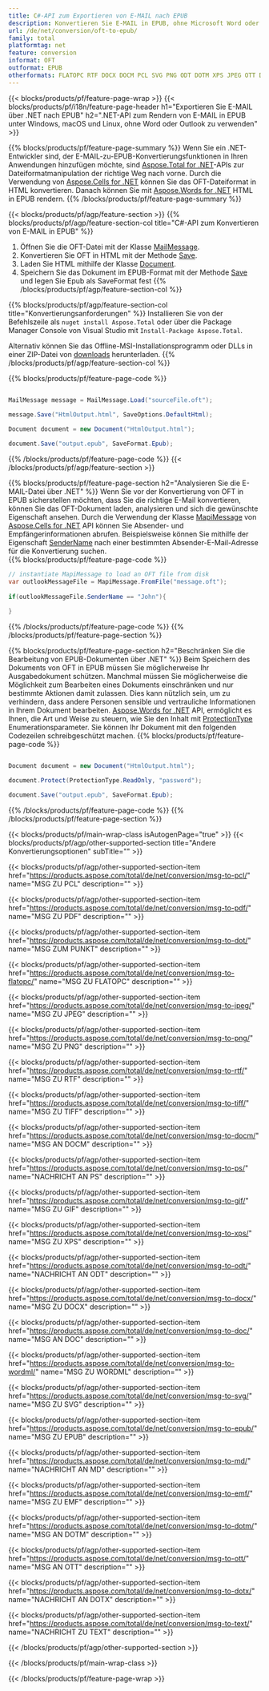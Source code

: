 ```yaml
---
title: C#-API zum Exportieren von E-MAIL nach EPUB
description: Konvertieren Sie E-MAIL in EPUB, ohne Microsoft Word oder Outlook auf .NET zu verwenden
url: /de/net/conversion/oft-to-epub/
family: total
platformtag: net
feature: conversion
informat: OFT
outformat: EPUB
otherformats: FLATOPC RTF DOCX DOCM PCL SVG PNG ODT DOTM XPS JPEG OTT DOT TEXT MD DOC DOTX WORDML PS EMF EPUB TIFF GIF PDF
---
```

{{< blocks/products/pf/feature-page-wrap >}}
{{< blocks/products/pf/i18n/feature-page-header h1="Exportieren Sie E-MAIL über .NET nach EPUB" h2=".NET-API zum Rendern von E-MAIL in EPUB unter Windows, macOS und Linux, ohne Word oder Outlook zu verwenden" >}}

{{% blocks/products/pf/feature-page-summary %}}
Wenn Sie ein .NET-Entwickler sind, der E-MAIL-zu-EPUB-Konvertierungsfunktionen in Ihren Anwendungen hinzufügen möchte, sind [Aspose.Total for .NET](https://products.aspose.com/total/net/)-APIs zur Dateiformatmanipulation der richtige Weg nach vorne. Durch die Verwendung von [Aspose.Cells for .NET](https://products.aspose.com/oft/net/) können Sie das OFT-Dateiformat in HTML konvertieren. Danach können Sie mit [Aspose.Words for .NET](https://products.aspose.com/words/net/) HTML in EPUB rendern.
{{% /blocks/products/pf/feature-page-summary  %}}

{{< blocks/products/pf/agp/feature-section >}}
{{% blocks/products/pf/agp/feature-section-col title="C#-API zum Konvertieren von E-MAIL in EPUB" %}}
1. Öffnen Sie die OFT-Datei mit der Klasse [MailMessage](https://apireference.aspose.com/oft/net/aspose.oft/mailmessage).
2. Konvertieren Sie OFT in HTML mit der Methode [Save](https://apireference.aspose.com/oft/net/aspose.oft.mailmessage/save/methods/3).
3. Laden Sie HTML mithilfe der Klasse [Document](https://apireference.aspose.com/words/net/aspose.words/document).
4. Speichern Sie das Dokument im EPUB-Format mit der Methode [Save](https://apireference.aspose.com/words/net/aspose.words.document/save/methods/4) und legen Sie Epub als SaveFormat fest
{{% /blocks/products/pf/agp/feature-section-col %}}

{{% blocks/products/pf/agp/feature-section-col title="Konvertierungsanforderungen" %}}
Installieren Sie von der Befehlszeile als ```nuget install Aspose.Total``` oder über die Package Manager Console von Visual Studio mit ```Install-Package Aspose.Total```.

Alternativ können Sie das Offline-MSI-Installationsprogramm oder DLLs in einer ZIP-Datei von [downloads](https://downloads.aspose.com/total/net) herunterladen.
{{% /blocks/products/pf/agp/feature-section-col %}}

{{% blocks/products/pf/feature-page-code %}}

```cs

MailMessage message = MailMessage.Load("sourceFile.oft");
 
message.Save("HtmlOutput.html", SaveOptions.DefaultHtml);

Document document = new Document("HtmlOutput.html");

document.Save("output.epub", SaveFormat.Epub); 
```

{{% /blocks/products/pf/feature-page-code %}}
{{< /blocks/products/pf/agp/feature-section >}}

{{% blocks/products/pf/feature-page-section  h2="Analysieren Sie die E-MAIL-Datei über .NET" %}}
Wenn Sie vor der Konvertierung von OFT in EPUB sicherstellen möchten, dass Sie die richtige E-Mail konvertieren, können Sie das OFT-Dokument laden, analysieren und sich die gewünschte Eigenschaft ansehen. Durch die Verwendung der Klasse [MapiMessage](https://apireference.aspose.com/oft/net/aspose.oft.mapi/mapimessage) von [Aspose.Cells for .NET](https://products.aspose.com/cells/net/) API können Sie Absender- und Empfängerinformationen abrufen. Beispielsweise können Sie mithilfe der Eigenschaft [SenderName](https://apireference.aspose.com/oft/net/aspose.oft.mapi/mapimessage/properties/sendername) nach einer bestimmten Absender-E-Mail-Adresse für die Konvertierung suchen.  
{{% blocks/products/pf/feature-page-code %}}

```cs
// instantiate MapiMessage to load an OFT file from disk
var outlookMessageFile = MapiMessage.FromFile("message.oft");
 
if(outlookMessageFile.SenderName == "John"){
    
}
```

{{% /blocks/products/pf/feature-page-code  %}}
{{% /blocks/products/pf/feature-page-section %}}

{{% blocks/products/pf/feature-page-section  h2="Beschränken Sie die Bearbeitung von EPUB-Dokumenten über .NET" %}}
Beim Speichern des Dokuments von OFT in EPUB müssen Sie möglicherweise Ihr Ausgabedokument schützen. Manchmal müssen Sie möglicherweise die Möglichkeit zum Bearbeiten eines Dokuments einschränken und nur bestimmte Aktionen damit zulassen. Dies kann nützlich sein, um zu verhindern, dass andere Personen sensible und vertrauliche Informationen in Ihrem Dokument bearbeiten. [Aspose.Words for .NET](https://products.aspose.com/words/net/) API, ermöglicht es Ihnen, die Art und Weise zu steuern, wie Sie den Inhalt mit [ProtectionType](https://apireference.aspose.com/words/net/aspose.words/protectiontype) Enumerationsparameter. Sie können Ihr Dokument mit den folgenden Codezeilen schreibgeschützt machen. 
{{% blocks/products/pf/feature-page-code %}}

```cs

Document document = new Document("HtmlOutput.html");

document.Protect(ProtectionType.ReadOnly, "password");

document.Save("output.epub", SaveFormat.Epub);  
```

{{% /blocks/products/pf/feature-page-code  %}}
{{% /blocks/products/pf/feature-page-section %}}

{{< blocks/products/pf/main-wrap-class isAutogenPage="true" >}}
{{< blocks/products/pf/agp/other-supported-section title="Andere Konvertierungsoptionen" subTitle="" >}}

{{< blocks/products/pf/agp/other-supported-section-item href="https://products.aspose.com/total/de/net/conversion/msg-to-pcl/" name="MSG ZU PCL" description="" >}}

{{< blocks/products/pf/agp/other-supported-section-item href="https://products.aspose.com/total/de/net/conversion/msg-to-pdf/" name="MSG ZU PDF" description="" >}}

{{< blocks/products/pf/agp/other-supported-section-item href="https://products.aspose.com/total/de/net/conversion/msg-to-dot/" name="MSG ZUM PUNKT" description="" >}}

{{< blocks/products/pf/agp/other-supported-section-item href="https://products.aspose.com/total/de/net/conversion/msg-to-flatopc/" name="MSG ZU FLATOPC" description="" >}}

{{< blocks/products/pf/agp/other-supported-section-item href="https://products.aspose.com/total/de/net/conversion/msg-to-jpeg/" name="MSG ZU JPEG" description="" >}}

{{< blocks/products/pf/agp/other-supported-section-item href="https://products.aspose.com/total/de/net/conversion/msg-to-png/" name="MSG ZU PNG" description="" >}}

{{< blocks/products/pf/agp/other-supported-section-item href="https://products.aspose.com/total/de/net/conversion/msg-to-rtf/" name="MSG ZU RTF" description="" >}}

{{< blocks/products/pf/agp/other-supported-section-item href="https://products.aspose.com/total/de/net/conversion/msg-to-tiff/" name="MSG ZU TIFF" description="" >}}

{{< blocks/products/pf/agp/other-supported-section-item href="https://products.aspose.com/total/de/net/conversion/msg-to-docm/" name="MSG AN DOCM" description="" >}}

{{< blocks/products/pf/agp/other-supported-section-item href="https://products.aspose.com/total/de/net/conversion/msg-to-ps/" name="NACHRICHT AN PS" description="" >}}

{{< blocks/products/pf/agp/other-supported-section-item href="https://products.aspose.com/total/de/net/conversion/msg-to-gif/" name="MSG ZU GIF" description="" >}}

{{< blocks/products/pf/agp/other-supported-section-item href="https://products.aspose.com/total/de/net/conversion/msg-to-xps/" name="MSG ZU XPS" description="" >}}

{{< blocks/products/pf/agp/other-supported-section-item href="https://products.aspose.com/total/de/net/conversion/msg-to-odt/" name="NACHRICHT AN ODT" description="" >}}

{{< blocks/products/pf/agp/other-supported-section-item href="https://products.aspose.com/total/de/net/conversion/msg-to-docx/" name="MSG ZU DOCX" description="" >}}

{{< blocks/products/pf/agp/other-supported-section-item href="https://products.aspose.com/total/de/net/conversion/msg-to-doc/" name="MSG AN DOC" description="" >}}

{{< blocks/products/pf/agp/other-supported-section-item href="https://products.aspose.com/total/de/net/conversion/msg-to-wordml/" name="MSG ZU WORDML" description="" >}}

{{< blocks/products/pf/agp/other-supported-section-item href="https://products.aspose.com/total/de/net/conversion/msg-to-svg/" name="MSG ZU SVG" description="" >}}

{{< blocks/products/pf/agp/other-supported-section-item href="https://products.aspose.com/total/de/net/conversion/msg-to-epub/" name="MSG ZU EPUB" description="" >}}

{{< blocks/products/pf/agp/other-supported-section-item href="https://products.aspose.com/total/de/net/conversion/msg-to-md/" name="NACHRICHT AN MD" description="" >}}

{{< blocks/products/pf/agp/other-supported-section-item href="https://products.aspose.com/total/de/net/conversion/msg-to-emf/" name="MSG ZU EMF" description="" >}}

{{< blocks/products/pf/agp/other-supported-section-item href="https://products.aspose.com/total/de/net/conversion/msg-to-dotm/" name="MSG AN DOTM" description="" >}}

{{< blocks/products/pf/agp/other-supported-section-item href="https://products.aspose.com/total/de/net/conversion/msg-to-ott/" name="MSG AN OTT" description="" >}}

{{< blocks/products/pf/agp/other-supported-section-item href="https://products.aspose.com/total/de/net/conversion/msg-to-dotx/" name="NACHRICHT AN DOTX" description="" >}}

{{< blocks/products/pf/agp/other-supported-section-item href="https://products.aspose.com/total/de/net/conversion/msg-to-text/" name="NACHRICHT ZU TEXT" description="" >}}



{{< /blocks/products/pf/agp/other-supported-section >}}

{{< /blocks/products/pf/main-wrap-class >}}

{{< /blocks/products/pf/feature-page-wrap >}}